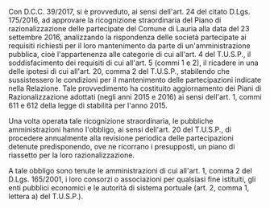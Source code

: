 Con D.C.C. 39/2017, si è provveduto, ai sensi dell'art. 24 del citato D.Lgs. 175/2016, ad approvare la ricognizione straordinaria del Piano di razionalizzazione delle partecipate del Comune di Lauria alla data del 23 settembre 2016, analizzando la rispondenza delle società partecipate ai requisiti richiesti per il loro mantenimento da parte di un'amministrazione pubblica, cioè l'appartenenza alle categorie di cui all'art. 4 del T.U.S.P., il soddisfacimento dei requisiti di cui all'art. 5 (commi 1 e 2), il ricadere in una delle ipotesi di cui all'art. 20, comma 2 del T.U.S.P., stabilendo che sussistessero le condizioni per il mantenimento delle partecipazioni indicate nella Relazione. Tale provvedimento ha costituito aggiornamento dei Piani di Razionalizzazione adottati (negli anni 2015 e 2016) ai sensi dell'art. 1, commi 611 e 612 della legge di stabilità per l'anno 2015.

Una volta operata tale ricognizione straordinaria, le pubbliche amministrazioni hanno l'obbligo, ai sensi dell'art. 20 del T.U.S.P., di procedere annualmente alla revisione periodica delle partecipazioni detenute predisponendo, ove ne ricorrano i presupposti, un piano di riassetto per la loro razionalizzazione.

A tale obbligo sono tenute le amministrazioni di cui all'art. 1, comma 2 del D.Lgs. 165/2001, i loro consorzi o associazioni per qualsiasi fine istituiti, gli enti pubblici economici e le autorità di sistema portuale (art. 2, comma 1, lettera a) del T.U.S.P.).